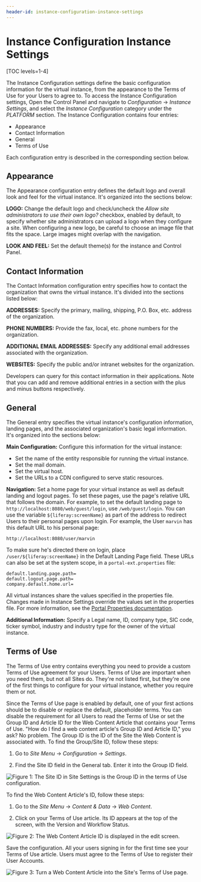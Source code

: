 ```yaml
---
header-id: instance-configuration-instance-settings
---
```


# Instance Configuration Instance Settings

[TOC levels=1-4]

The Instance Configuration settings define the basic configuration information 
for the virtual instance, from the appearance to the Terms of Use for your Users 
to agree to. To access the Instance Configuration settings, Open the Control 
Panel and navigate to *Configuration* &rarr; *Instance Settings*, and select the 
*Instance Configuration* category under the *PLATFORM* section. The Instance 
Configuration contains four entries:

- Appearance
- Contact Information
- General
- Terms of Use

Each configuration entry is described in the corresponding section below. 

## Appearance

The Appearance configuration entry defines the default logo and overall look and 
feel for the virtual instance. It's organized into the sections below:

**LOGO:** Change the default logo and check/uncheck the 
*Allow site administrators to use their own logo?* checkbox, enabled by default, 
to specify whether site administrators can upload a logo when they configure a 
site. When configuring a new logo, be careful to choose an image file that fits 
the space. Large images might overlap with the navigation. 

**LOOK AND FEEL:** Set the default theme(s) for the instance and Control Panel. 

## Contact Information

The Contact Information configuration entry specifies how to contact the 
organization that owns the virtual instance. It's divided into the sections 
listed below:

**ADDRESSES:** Specify the primary, mailing, shipping, P.O. Box, etc. address of 
the organization. 

**PHONE NUMBERS:** Provide the fax, local, etc. phone numbers for the 
organization. 

**ADDITIONAL EMAIL ADDRESSES:** Specify any additional email addresses 
associated with the organization. 

**WEBSITES:** Specify the public and/or intranet websites for the organization. 

Developers can query for this contact information in their applications. Note 
that you can add and remove additional entries in a section with the plus and 
minus buttons respectively. 

## General

The General entry specifies the virtual instance's configuration information, 
landing pages, and the associated organization's basic legal information. It's 
organized into the sections below:

**Main Configuration:** Configure this information for the virtual instance:

- Set the name of the entity responsible for running the virtual instance.
- Set the mail domain.
- Set the virtual host.
- Set the URLs to a CDN configured to serve static resources.

**Navigation:** Set a home page for your virtual instance as well as default 
landing and logout pages. To set these pages, use the page's relative URL that 
follows the domain. For example, to set the default landing page to 
`http://localhost:8080/web/guest/login`, use `/web/guest/login`. You can use the 
variable `${liferay:screenName}` as part of the address to redirect Users to 
their personal pages upon login. For example, the User `marvin` has this default 
URL to his personal page:

    http://localhost:8080/user/marvin

To make sure he's directed there on login, place `/user/${liferay:screenName}` 
in the Default Landing Page field. These URLs can also be set at the system 
scope, in a `portal-ext.properties` file:

```properties
default.landing.page.path=
default.logout.page.path=
company.default.home.url=
```

All virtual instances share the values specified in the properties file. Changes 
made in Instance Settings override the values set in the properties file. For 
more information, see the [Portal Properties documentation](@platform-ref@/7.2-latest/propertiesdoc/portal.properties.html).

**Additional Information:** Specify a Legal name, ID, company type, SIC code, ticker symbol, industry and industry type for the owner of the virtual instance. 

## Terms of Use

The Terms of Use entry contains everything you need to provide a custom Terms of 
Use agreement for your Users. Terms of Use are important when you need them, but 
not all Sites do. They're not listed first, but they're one of the first things 
to configure for your virtual instance, whether you require them or not. 

Since the Terms of Use page is enabled by default, one of your first actions 
should be to disable or replace the default, placeholder terms. You can disable 
the requirement for all Users to read the Terms of Use or set the Group ID and 
Article ID for the Web Content Article that contains your Terms of Use. "How do 
I find a web content article's Group ID and Article ID," you ask? No problem. 
The Group ID is the ID of the Site the Web Content is associated with. To find 
the Group/Site ID, follow these steps:

1.  Go to *Site Menu* &rarr; *Configuration* &rarr; *Settings*.

2.  Find the Site ID field in the General tab. Enter it into the Group ID
    field.

![Figure 1: The Site ID in Site Settings is the Group ID in the terms of Use configuration.](../../../../images/instance-settings-group-id.png)

To find the Web Content Article's ID, follow these steps:

1.  Go to the *Site Menu* &rarr; *Content & Data* &rarr; *Web Content*. 

2.  Click on your Terms of Use article. Its ID appears at the top of the screen, 
    with the Version and Workflow Status. 

![Figure 2: The Web Content Article ID is displayed in the edit screen.](../../../../images/instance-settings-wc-id.png)

Save the configuration. All your users signing in for the first time see your 
Terms of Use article. Users must agree to the Terms of Use to register their 
User Accounts. 

![Figure 3: Turn a Web Content Article into the Site's Terms of Use page.](../../../../images/instance-settings-terms-of-use.png)
